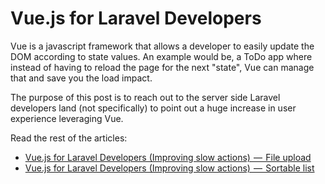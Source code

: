 # Vue.js for Laravel Developers

Vue is a javascript framework that allows a developer to easily update the DOM according to state values. An example would be, a ToDo app where instead of having to reload the page for the next "state", Vue can manage that and save you the load impact.

The purpose of this post is to reach out to the server side Laravel developers land (not specifically) to point out a huge increase in user experience leveraging Vue.

Read the rest of the articles:

- [Vue.js for Laravel Developers (Improving slow actions)  —  File upload](https://medium.com/@a_fsardo/vue-js-for-laravel-developers-improving-slow-actions-bfb6ac024995)
- [Vue.js for Laravel Developers (Improving slow actions)  —  Sortable list](https://medium.com/@a_fsardo/vue-js-for-laravel-developers-improving-slow-actions-sortable-list-4f031ed27274)
